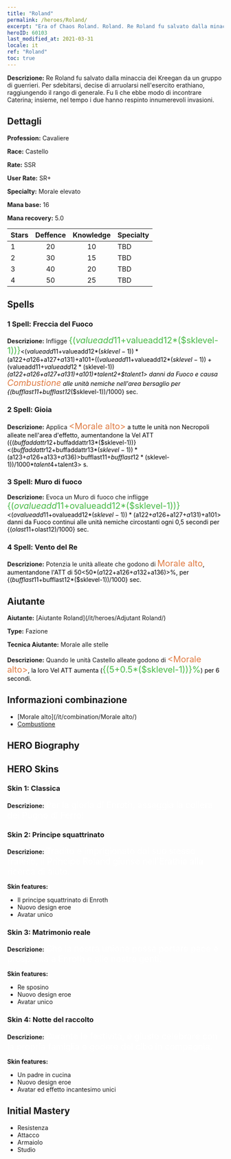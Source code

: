 ```yaml
---
title: "Roland"
permalink: /heroes/Roland/
excerpt: "Era of Chaos Roland. Roland. Re Roland fu salvato dalla minaccia dei Kreegan da un gruppo di guerrieri. Per sdebitarsi, decise di arruolarsi nell'esercito erathiano, raggiungendo il rango di generale. Fu lì che ebbe modo di incontrare Caterina; insieme, nel tempo i due hanno respinto innumerevoli invasioni. "
heroID: 60103
last_modified_at: 2021-03-31
locale: it
ref: "Roland"
toc: true
---
```

 **Descrizione:** Re Roland fu salvato dalla minaccia dei Kreegan da un gruppo di guerrieri. Per sdebitarsi, decise di arruolarsi nell'esercito erathiano, raggiungendo il rango di generale. Fu lì che ebbe modo di incontrare Caterina; insieme, nel tempo i due hanno respinto innumerevoli invasioni. 
## Dettagli
 **Profession:** Cavaliere

 **Race:** Castello

 **Rate:** SSR

 **User Rate:** SR+

 **Specialty:** Morale elevato

 **Mana base:** 16

 **Mana recovery:** 5.0


  | Stars   |    Deffence    |    Knowledge   |      Specialty     |
  |---------|:---------------:|:---------------:|--------------------|
  |    1    | 20 | 10 | TBD |
  |    2    | 30 | 15 | TBD |
  |    3    | 40 | 20 | TBD |
  |    4    | 50 | 25 | TBD |

## Spells
### 1 Spell: Freccia del Fuoco
 **Descrizione:** Infligge <span style="color: #48b946;font-size:20px">{($valueadd11+$valueadd12*($sklevel-1))}</span><span style="color: black"><($valueadd11+$valueadd12*($sklevel-1))*($a122+$a126+$a127+$a131)+$a101+(($valueadd11+$valueadd12*($sklevel-1))+($valueadd11+$valueadd12*($sklevel-1))*($a122+$a126+$a127+$a131)+$a101)*$talent2+$talent1> danni da Fuoco e causa <span style="color: #e07c44;font-size:20px">Combustione</span><span style="color: black"> alle unità nemiche nell'area bersaglio per {($bufflast11+$bufflast12*($sklevel-1))/1000} sec.

### 2 Spell: Gioia
 **Descrizione:** Applica <span style="color: #e07c44;font-size:20px">&lt;Morale alto&gt;</span><span style="color: black"> a tutte le unità non Necropoli alleate nell'area d'effetto, aumentandone la Vel ATT ({($buffaddattr12+$buffaddattr13*($sklevel-1))}<($buffaddattr12+$buffaddattr13*($sklevel-1))*($a123+$a126+$a133+$a136)>%). Durata: <span style="color: #48b946;font-size:20px">{($bufflast11+$bufflast12*($sklevel-1))/1000}</span><span style="color: black"><($bufflast11+$bufflast12*($sklevel-1))/1000*$talent4+$talent3> s.

### 3 Spell: Muro di fuoco
 **Descrizione:** Evoca un Muro di fuoco che infligge <span style="color: #48b946;font-size:20px">{($ovalueadd11+$ovalueadd12*($sklevel-1))}</span><span style="color: black"><($ovalueadd11+$ovalueadd12*($sklevel-1))*($a122+$a126+$a127+$a131)+$a101> danni da Fuoco continui alle unità nemiche circostanti ogni 0,5 secondi per {($olast11+$olast12)/1000} sec.

### 4 Spell: Vento del Re
 **Descrizione:** Potenzia le unità alleate che godono di <span style="color: #e07c44;font-size:20px">Morale alto</span><span style="color: black">, aumentandone l'ATT di 50<50*($a122+$a126+$a132+$a136)>%, per {($bufflast11+$bufflast12*($sklevel-1))/1000} sec.


## Aiutante

 **Aiutante:**  [Aiutante Roland](/it/heroes/Adjutant Roland/) 

 **Type:**  Fazione 

 **Tecnica Aiutante:**  Morale alle stelle 

 **Descrizione:** Quando le unità Castello alleate godono di <span style="color: #e07c44;font-size:20px">&lt;Morale alto&gt;</span><span style="color: black">, la loro Vel ATT aumenta (<span style="color: #48b946;font-size:20px">{(5+0.5*($sklevel-1))}%</span><span style="color: black">) per 6 secondi.

## Informazioni combinazione

* [Morale alto](/it/combination/Morale alto/) 
* [Combustione](/it/combination/Combustione/) 

## HERO Biography

## HERO Skins
### Skin 1: **Classica**

 **Descrizione:** <span style="color: #ffffff;font-size:20px">Per la gloria di Enroth, assaggia la collera dei Pugno di Ferro! </span>


### Skin 2: **Principe squattrinato**

 **Descrizione:** <span style="color: #ffffff;font-size:20px">Tradito e imprigionato dal suo stesso fratello, il Principe Roland giunse nell'Erathia alla ricerca di aiuto. </span>

 **Skin features:** 

   - Il principe squattrinato di Enroth
   - Nuovo design eroe
   - Avatar unico

### Skin 3: **Matrimonio reale**

 **Descrizione:** <span style="color: #ffffff;font-size:20px">Che la nostra unione possa portare pace e prosperità a Enroth e alle nostre genti.</span>

 **Skin features:** 

   - Re sposino
   - Nuovo design eroe
   - Avatar unico

### Skin 4: **Notte del raccolto**

 **Descrizione:** <span style="color: #ffffff;font-size:20px">Durante le festività, è giusto celebrare con la propria famiglia e godere del cibo in compagnia.</span>

 **Skin features:** 

   - Un padre in cucina
   - Nuovo design eroe
   - Avatar ed effetto incantesimo unici


## Initial Mastery
   - Resistenza
   - Attacco
   - Armaiolo
   - Studio
